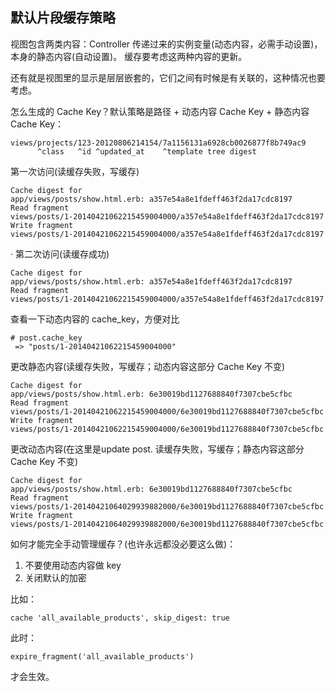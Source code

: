 ## 默认片段缓存策略

视图包含两类内容：Controller 传递过来的实例变量(动态内容，必需手动设置)，本身的静态内容(自动设置)。
缓存要考虑这两种内容的更新。

还有就是视图里的显示是层层嵌套的，它们之间有时候是有关联的，这种情况也要考虑。

怎么生成的 Cache Key？默认策略是路径 + 动态内容 Cache Key + 静态内容 Cache Key：

```
views/projects/123-20120806214154/7a1156131a6928cb0026877f8b749ac9
      ^class   ^id ^updated_at    ^template tree digest
```

第一次访问(读缓存失败，写缓存)

```
Cache digest for
app/views/posts/show.html.erb: a357e54a8e1fdeff463f2da17cdc8197
Read fragment
views/posts/1-20140421062215459004000/a357e54a8e1fdeff463f2da17cdc8197
Write fragment
views/posts/1-20140421062215459004000/a357e54a8e1fdeff463f2da17cdc8197
```
·
第二次访问(读缓存成功)

```
Cache digest for
app/views/posts/show.html.erb: a357e54a8e1fdeff463f2da17cdc8197
Read fragment
views/posts/1-20140421062215459004000/a357e54a8e1fdeff463f2da17cdc8197
```

查看一下动态内容的 cache_key，方便对比

```
# post.cache_key
 => "posts/1-20140421062215459004000"
```

更改静态内容(读缓存失败，写缓存；动态内容这部分 Cache Key 不变)

```
Cache digest for
app/views/posts/show.html.erb: 6e30019bd1127688840f7307cbe5cfbc
Read fragment
views/posts/1-20140421062215459004000/6e30019bd1127688840f7307cbe5cfbc
Write fragment
views/posts/1-20140421062215459004000/6e30019bd1127688840f7307cbe5cfbc
```

更改动态内容(在这里是update post. 读缓存失败，写缓存；静态内容这部分 Cache Key 不变)

```
Cache digest for
app/views/posts/show.html.erb: 6e30019bd1127688840f7307cbe5cfbc
Read fragment
views/posts/1-20140421064029939882000/6e30019bd1127688840f7307cbe5cfbc
Write fragment
views/posts/1-20140421064029939882000/6e30019bd1127688840f7307cbe5cfbc
```

如何才能完全手动管理缓存？(也许永远都没必要这么做)：

1. 不要使用动态内容做 key
2. 关闭默认的加密

比如：

```
cache 'all_available_products', skip_digest: true
```

此时：

```
expire_fragment('all_available_products')
```

才会生效。
